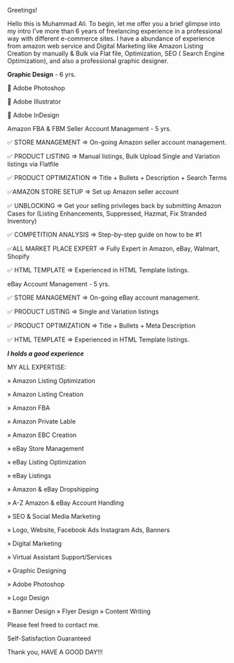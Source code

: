Greetings!

Hello this is Muhammad Ali. To begin, let me offer you a brief glimpse into my intro I've more than 6 years of freelancing experience in a professional way with different e-commerce sites. I have a abundance of experience from amazon web service and Digital Marketing like Amazon Listing Creation by manually & Bulk via Flat file, Optimization, SEO ( Search Engine Optimization), and also a professional graphic designer.

**Graphic Design** - 6 yrs.

 Adobe Photoshop

 Adobe Illustrator

 Adobe InDesign

Amazon FBA & FBM Seller Account Management - 5 yrs.

✅ STORE MANAGEMENT ⇒ On-going Amazon seller account management.

✅ PRODUCT LISTING ⇒ Manual listings, Bulk Upload Single and Variation listings via
Flatfile

✅ PRODUCT OPTIMIZATION ⇒ Title + Bullets + Description + Search Terms

✅AMAZON STORE SETUP ⇒ Set up Amazon seller account

✅ UNBLOCKING ⇒ Get your selling privileges back by submitting Amazon Cases for
(Listing Enhancements, Suppressed, Hazmat, Fix Stranded Inventory)

✅ COMPETITION ANALYSIS ⇒ Step-by-step guide on how to be #1

✅ALL MARKET PLACE EXPERT ⇒ Fully Expert in Amazon, eBay, Walmart, Shopify

✅ HTML TEMPLATE ⇒ Experienced in HTML Template listings.

eBay Account Management - 5 yrs.

✅ STORE MANAGEMENT ⇒ On-going eBay account management.

✅ PRODUCT LISTING ⇒ Single and Variation listings

✅ PRODUCT OPTIMIZATION ⇒ Title + Bullets + Meta Description

✅ HTML TEMPLATE ⇒ Experienced in HTML Template listings.

***I holds a good experience***

MY ALL EXPERTISE:

» Amazon Listing Optimization

» Amazon Listing Creation

» Amazon FBA

» Amazon Private Lable

» Amazon EBC Creation

» eBay Store Management

» eBay Listing Optimization

» eBay Listings

» Amazon & eBay Dropshipping

» A-Z Amazon & eBay Account Handling

» SEO & Social Media Marketing

» Logo, Website, Facebook Ads Instagram Ads, Banners

» Digital Marketing

» Virtual Assistant Support/Services

» Graphic Designing

» Adobe Photoshop

» Logo Design

» Banner Design
» Flyer Design
» Content Writing

Please feel freed to contact me.

Self-Satisfaction Guaranteed

Thank you,
HAVE A GOOD DAY!!!
